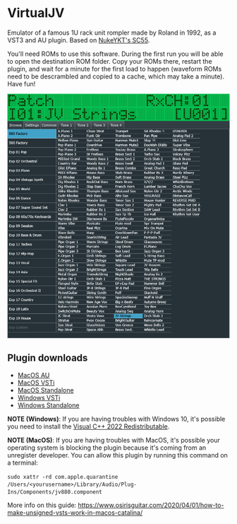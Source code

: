 # VirtualJV

Emulator of a famous 1U rack unit rompler made by Roland in 1992, as a VST3 and AU plugin. Based on [NukeYKT's SC55](https://github.com/nukeykt/Nuked-SC55).

You'll need ROMs to use this software. During the first run you will be able to open the destination ROM folder. Copy your ROMs there, restart the plugin, and wait for a minute for the first load to happen (waveform ROMs need to be descrambled and copied to a cache, which may take a minute). Have fun!

![GUI Screenshot](./Assets/readme/gui-browse.gif)

## Plugin downloads

- [MacOS AU](https://github.com/giulioz/jv880_juce/releases/download/latest/jv880.component.macOS.zip)
- [MacOS VSTi](https://github.com/giulioz/jv880_juce/releases/download/latest/jv880.vst3.macOS.zip)
- [MacOS Standalone](https://github.com/giulioz/jv880_juce/releases/download/latest/jv880.app.macOS.zip)
- [Windows VSTi](https://github.com/giulioz/jv880_juce/releases/download/latest/jv880.vst3)
- [Windows Standalone](https://github.com/giulioz/jv880_juce/releases/download/latest/jv880.exe)

**NOTE (Windows)**: If you are having troubles with Windows 10, it's possible you need to install the [Visual C++ 2022 Redistributable](https://learn.microsoft.com/en-us/cpp/windows/latest-supported-vc-redist?view=msvc-170#latest-microsoft-visual-c-redistributable-version).

**NOTE (MacOS)**: If you are having troubles with MacOS, it's possible your operating system is blocking the plugin because it's coming from an unregister developer. You can allow this plugin by running this command on a terminal:

```sudo xattr -rd com.apple.quarantine /Users/<yourusername>/Library/Audio/Plug-Ins/Components/jv880.component```

More info on this guide: https://www.osirisguitar.com/2020/04/01/how-to-make-unsigned-vsts-work-in-macos-catalina/
